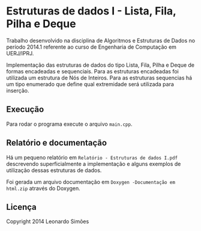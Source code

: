 # Estruturas de dados I - Lista, Fila, Pilha e Deque
Trabalho desenvolvido na disciplina de Algoritmos e Estruturas de Dados no período 2014.1 referente ao curso de Engenharia de Computação em UERJ/IPRJ.

Implementação das estruturas de dados do tipo Lista, Fila, Pilha e Deque de formas encadeadas e sequenciais. Para as estruturas encadeadas foi utilizada um estrutura de Nós de Inteiros. Para as estruturas sequencias há um tipo enumerado que define qual extremidade será utilizada para inserção.

## Execução
Para rodar o programa execute o arquivo `main.cpp`.


## Relatório e documentação
Há um pequeno relatório em `Relatório - Estruturas de dados I.pdf` descrevendo superficialmente a implementação e alguns exemplos de utilização dessas estruturas de dados.

Foi gerada um arquivo documentação em `Doxygen -Documentação em html.zip` através do Doxygen.

## Licença
Copyright 2014 Leonardo Simões	
